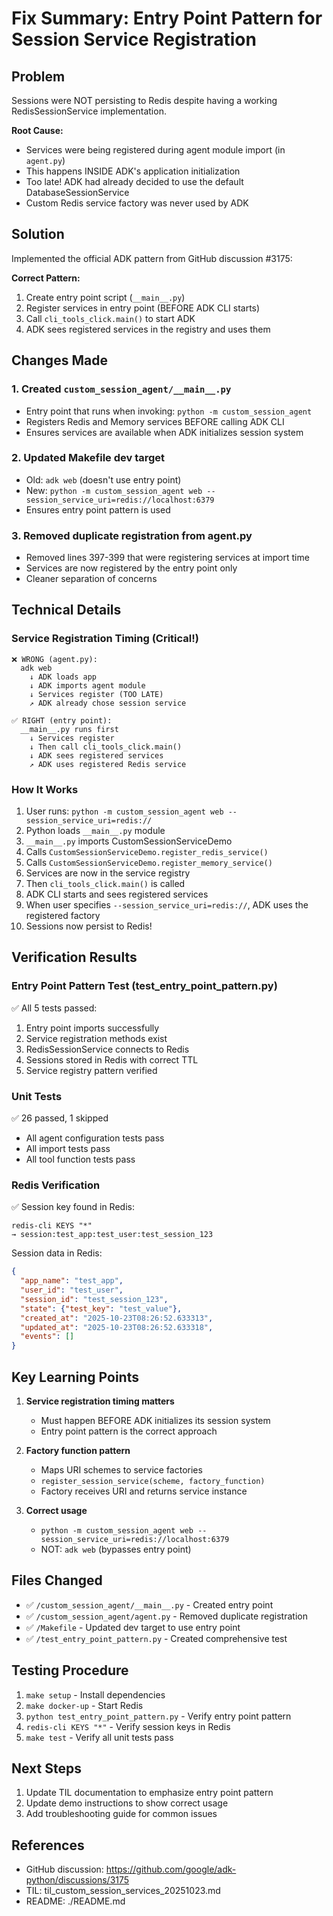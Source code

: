 # Fix Summary: Entry Point Pattern for Session Service Registration

## Problem
Sessions were NOT persisting to Redis despite having a working RedisSessionService implementation.

**Root Cause:**
- Services were being registered during agent module import (in `agent.py`)
- This happens INSIDE ADK's application initialization
- Too late! ADK had already decided to use the default DatabaseSessionService
- Custom Redis service factory was never used by ADK

## Solution
Implemented the official ADK pattern from GitHub discussion #3175:

**Correct Pattern:**
1. Create entry point script (`__main__.py`)
2. Register services in entry point (BEFORE ADK CLI starts)
3. Call `cli_tools_click.main()` to start ADK
4. ADK sees registered services in the registry and uses them

## Changes Made

### 1. Created `custom_session_agent/__main__.py`
- Entry point that runs when invoking: `python -m custom_session_agent`
- Registers Redis and Memory services BEFORE calling ADK CLI
- Ensures services are available when ADK initializes session system

### 2. Updated Makefile dev target
- Old: `adk web` (doesn't use entry point)
- New: `python -m custom_session_agent web --session_service_uri=redis://localhost:6379`
- Ensures entry point pattern is used

### 3. Removed duplicate registration from agent.py
- Removed lines 397-399 that were registering services at import time
- Services are now registered by the entry point only
- Cleaner separation of concerns

## Technical Details

### Service Registration Timing (Critical!)
```
❌ WRONG (agent.py):
  adk web
    ↓ ADK loads app
    ↓ ADK imports agent module
    ↓ Services register (TOO LATE)
    ↗ ADK already chose session service

✅ RIGHT (entry point):
  __main__.py runs first
    ↓ Services register
    ↓ Then call cli_tools_click.main()
    ↓ ADK sees registered services
    ↗ ADK uses registered Redis service
```

### How It Works
1. User runs: `python -m custom_session_agent web --session_service_uri=redis://`
2. Python loads `__main__.py` module
3. `__main__.py` imports CustomSessionServiceDemo
4. Calls `CustomSessionServiceDemo.register_redis_service()`
5. Calls `CustomSessionServiceDemo.register_memory_service()`
6. Services are now in the service registry
7. Then `cli_tools_click.main()` is called
8. ADK CLI starts and sees registered services
9. When user specifies `--session_service_uri=redis://`, ADK uses the registered factory
10. Sessions now persist to Redis!

## Verification Results

### Entry Point Pattern Test (test_entry_point_pattern.py)
✅ All 5 tests passed:
1. Entry point imports successfully
2. Service registration methods exist
3. RedisSessionService connects to Redis
4. Sessions stored in Redis with correct TTL
5. Service registry pattern verified

### Unit Tests
✅ 26 passed, 1 skipped
- All agent configuration tests pass
- All import tests pass
- All tool function tests pass

### Redis Verification
✅ Session key found in Redis:
```
redis-cli KEYS "*"
→ session:test_app:test_user:test_session_123
```

Session data in Redis:
```json
{
  "app_name": "test_app",
  "user_id": "test_user",
  "session_id": "test_session_123",
  "state": {"test_key": "test_value"},
  "created_at": "2025-10-23T08:26:52.633313",
  "updated_at": "2025-10-23T08:26:52.633318",
  "events": []
}
```

## Key Learning Points

1. **Service registration timing matters**
   - Must happen BEFORE ADK initializes its session system
   - Entry point pattern is the correct approach

2. **Factory function pattern**
   - Maps URI schemes to service factories
   - `register_session_service(scheme, factory_function)`
   - Factory receives URI and returns service instance

3. **Correct usage**
   - `python -m custom_session_agent web --session_service_uri=redis://localhost:6379`
   - NOT: `adk web` (bypasses entry point)

## Files Changed
- ✅ `/custom_session_agent/__main__.py` - Created entry point
- ✅ `/custom_session_agent/agent.py` - Removed duplicate registration
- ✅ `/Makefile` - Updated dev target to use entry point
- ✅ `/test_entry_point_pattern.py` - Created comprehensive test

## Testing Procedure
1. `make setup` - Install dependencies
2. `make docker-up` - Start Redis
3. `python test_entry_point_pattern.py` - Verify entry point pattern
4. `redis-cli KEYS "*"` - Verify session keys in Redis
5. `make test` - Verify all unit tests pass

## Next Steps
1. Update TIL documentation to emphasize entry point pattern
2. Update demo instructions to show correct usage
3. Add troubleshooting guide for common issues

## References
- GitHub discussion: https://github.com/google/adk-python/discussions/3175
- TIL: til_custom_session_services_20251023.md
- README: ./README.md
